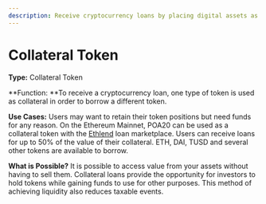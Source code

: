```yaml
---
description: Receive cryptocurrency loans by placing digital assets as collateral
---
```


# Collateral Token

**Type:** Collateral Token

**Function: **To receive a cryptocurrency loan, one type of token is used as collateral in order to borrow a different token.

**Use Cases:** Users may want to retain their token positions but need funds for any reason. On the Ethereum Mainnet,  POA20 can be used as a collateral token with the [Ethlend](https://ethlend.io) loan marketplace. Users can receive loans for up to 50% of the value of their collateral. ETH, DAI, TUSD and several other tokens are available to borrow. &#x20;

**What is Possible?** It is possible to access value from your assets without having to sell them. Collateral loans provide the opportunity for investors to hold tokens while gaining funds to use for other purposes. This method of achieving liquidity also reduces taxable events.
